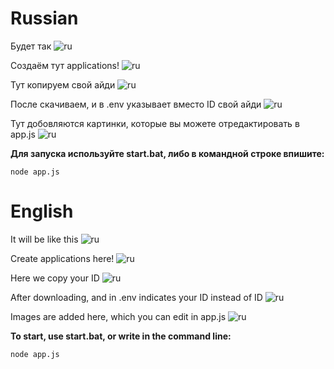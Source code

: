 # Russian

Будет так
![ru](https://i.imgur.com/NBdQ2Rl.png)

Создаём тут applications!
![ru](https://i.imgur.com/YCCLRmc.png)

Тут копируем свой айди
![ru](https://i.imgur.com/3WrsV0E.png)

После скачиваем, и в .env указывает вместо ID свой айди
![ru](https://i.imgur.com/zErDNlQ.png)

Тут добовляются картинки, которые вы можете отредактировать в app.js
![ru](https://i.imgur.com/HYdBSKl.png)

**Для запуска используйте start.bat, либо в командной строке впишите:**
```sh-session
node app.js
```

# English

It will be like this
![ru](https://i.imgur.com/NBdQ2Rl.png)

Create applications here!
![ru](https://i.imgur.com/YCCLRmc.png)

Here we copy your ID
![ru](https://i.imgur.com/3WrsV0E.png)

After downloading, and in .env indicates your ID instead of ID
![ru](https://i.imgur.com/zErDNlQ.png)

Images are added here, which you can edit in app.js
![ru](https://i.imgur.com/HYdBSKl.png)

**To start, use start.bat, or write in the command line:**
```sh-session
node app.js
```
